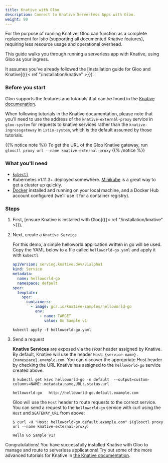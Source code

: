 ```yaml
---
title: Knative with Gloo
description: Connect to Knative Serverless Apps with Gloo.
weight: 90
---
```


For the purpose of running Knative, Gloo can function as a complete replacement for Istio (supporting all documented Knative features), requiring less resource usage and operational overhead. 

This guide walks you through running a serverless app with Knative, using Gloo as your ingress.
 
It assumes you've already followed the [installation guide for Gloo and Knative]({{< ref "/installation/knative" >}}). 

### Before you start

Gloo supports the features and tutorials that can be found in the [Knative documenation](https://knative.dev). 

When following tutorials in the Knative documentation, please note that you'll need to use the address of the `knative-external-proxy` service in `gloo-system` for requests to knative services rather than the `knative-ingressgateway` in `istio-system`, which is the default assumed by those tutorials.

{{% notice note %}}
To get the URL of the Gloo Knative gateway, 
run `glooctl proxy url --name knative-external-proxy`
{{% /notice %}}

### What you'll need
- [`kubectl`](https://kubernetes.io/docs/tasks/tools/install-kubectl/)
- Kubernetes v1.11.3+ deployed somewhere. [Minikube](https://kubernetes.io/docs/tasks/tools/install-minikube/) is a great way to get a cluster up quickly.
- [Docker](https://www.docker.com) installed and running on your local machine, and a Docker Hub account configured (we'll use it for a container registry).

### Steps

1. First, [ensure Knative is installed with Gloo]({{< ref "/installation/knative" >}}). 
 
1. Next, create a `Knative Service`

     For this demo, a simple helloworld application written in go will be used.
     Copy the YAML below to a file called `helloworld-go.yaml` and apply it with
     `kubectl`
  
     ```yaml
     apiVersion: serving.knative.dev/v1alpha1
     kind: Service
     metadata:
       name: helloworld-go
       namespace: default
     spec:
       template:
         spec:
           containers:
             - image: gcr.io/knative-samples/helloworld-go
               env:
                 - name: TARGET
                   value: Go Sample v1
     ```
  
     ```
     kubectl apply -f helloworld-go.yaml
     ```

2. Send a request

     **Knative Services** are exposed via the *Host* header assigned by Knative. By
     default, Knative will use the header `Host`:
     `{service-name}.{namespace}.example.com`. You can discover the appropriate *Host* header by checking the URL Knative has assigned to the `helloworld-go` service created above.
  
     ```
     $ kubectl get ksvc helloworld-go -n default  --output=custom-columns=NAME:.metadata.name,URL:.status.url
     ```
  
     ```     NAME            URL
     helloworld-go   http://helloworld-go.default.example.com
     ```
  
     Gloo will use the `Host` header to route requests to the correct
     service. You can send a request to the `helloworld-go` service with curl
     using the `Host` and `$GATEWAY_URL` from above:
  
     ```
     $ curl -H "Host: helloworld-go.default.example.com" $(glooctl proxy url --name knative-external-proxy)
     ```
  
     ```
     Hello Go Sample v1!
     ```

Congratulations! You have successfully installed Knative with Gloo to manage and route to serverless applications! Try out some of the more advanced tutorials for Knative in [the Knative documentation](https://knative.dev/docs/https://www.ibogainealliance.org/guidelines/other-medications/).
